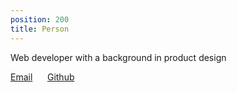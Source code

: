 ```yaml
---
position: 200
title: Person
---
```


Web developer with a background in &shy;product design

<a href="&#x6D;&#x61;&#x69;&#x6C;&#x74;&#x6F;&#x3A;&#x6A;&#x65;&#x6E;&#x74;&#x65;&#x72;&#x61;&#x6C;&#x65;&#x78;&#x40;&#x67;&#x6D;&#x61;&#x69;&#x6C;&#x2E;&#x63;&#x6F;&#x6D;&#x3F;&#x73;&#x75;&#x62;&#x6A;&#x65;&#x63;&#x74;&#x3D;&#x48;&#x41;&#x49;&#x20;&#x41;&#x4C;&#x45;&#x58;&#x21;">Email</a>&nbsp;&nbsp;&nbsp;&nbsp;&nbsp;&nbsp;<a href="https://github.com/AlexJenter">Github</a>


